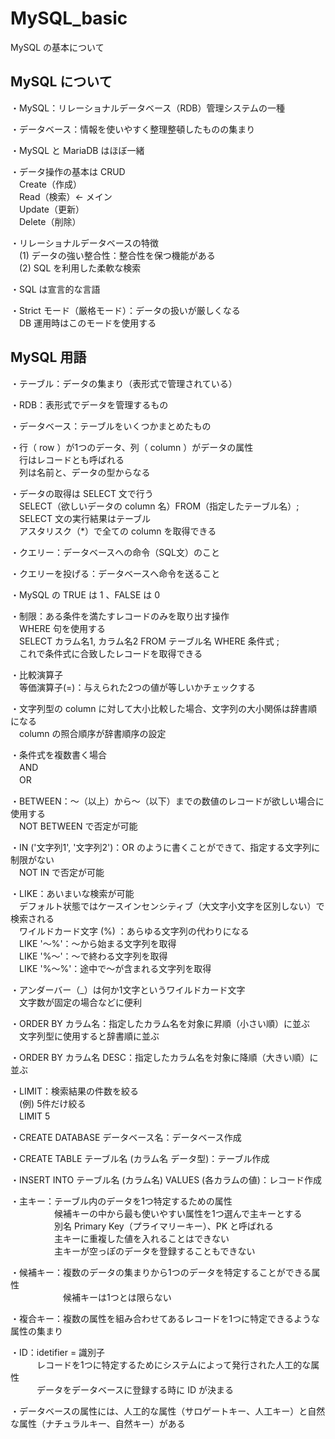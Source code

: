 # MySQL_basic
MySQL の基本について

## MySQL について
・MySQL：リレーショナルデータベース（RDB）管理システムの一種

・データベース：情報を使いやすく整理整頓したものの集まり

・MySQL と MariaDB はほぼ一緒

・データ操作の基本は CRUD  
　Create（作成）  
　Read（検索）← メイン  
　Update（更新）  
　Delete（削除）

・リレーショナルデータベースの特徴  
　(1) データの強い整合性：整合性を保つ機能がある  
　(2) SQL を利用した柔軟な検索

・SQL は宣言的な言語

・Strict モード（厳格モード）：データの扱いが厳しくなる  
　DB 運用時はこのモードを使用する

## MySQL 用語
・テーブル：データの集まり（表形式で管理されている）

・RDB：表形式でデータを管理するもの

・データベース：テーブルをいくつかまとめたもの

・行（ row ）が1つのデータ、列（ column ）がデータの属性  
　行はレコードとも呼ばれる  
　列は名前と、データの型からなる

・データの取得は SELECT 文で行う  
　SELECT（欲しいデータの column 名）FROM（指定したテーブル名）;  
　SELECT 文の実行結果はテーブル  
　アスタリスク（*）で全ての column を取得できる

・クエリー：データベースへの命令（SQL文）のこと

・クエリーを投げる：データベースへ命令を送ること

・MySQL の TRUE は 1 、FALSE は 0

・制限：ある条件を満たすレコードのみを取り出す操作  
　WHERE 句を使用する  
　SELECT カラム名1, カラム名2 FROM テーブル名 WHERE 条件式 ;  
　これで条件式に合致したレコードを取得できる

・比較演算子  
　等価演算子(=)：与えられた2つの値が等しいかチェックする

・文字列型の column に対して大小比較した場合、文字列の大小関係は辞書順になる  
　column の照合順序が辞書順序の設定

・条件式を複数書く場合  
　AND  
　OR

・BETWEEN：～（以上）から～（以下）までの数値のレコードが欲しい場合に使用する  
　NOT BETWEEN で否定が可能

・IN ('文字列1', '文字列2')：OR のように書くことができて、指定する文字列に制限がない  
　NOT IN で否定が可能

・LIKE：あいまいな検索が可能  
　デフォルト状態ではケースインセンシティブ（大文字小文字を区別しない）で検索される  
　ワイルドカード文字 (%) ：あらゆる文字列の代わりになる  
　LIKE '～%'：～から始まる文字列を取得  
　LIKE '%～'：～で終わる文字列を取得  
　LIKE '%～%'：途中で～が含まれる文字列を取得

・アンダーバー（_）は何か1文字というワイルドカード文字  
　文字数が固定の場合などに便利

・ORDER BY カラム名：指定したカラム名を対象に昇順（小さい順）に並ぶ  
　文字列型に使用すると辞書順に並ぶ

・ORDER BY カラム名 DESC：指定したカラム名を対象に降順（大きい順）に並ぶ

・LIMIT：検索結果の件数を絞る  
　(例) 5件だけ絞る  
　LIMIT 5

・CREATE DATABASE データベース名：データベース作成

・CREATE TABLE テーブル名 (カラム名 データ型)：テーブル作成

・INSERT INTO テーブル名 (カラム名) VALUES (各カラムの値)：レコード作成

・主キー：テーブル内のデータを1つ特定するための属性  
　　　　　候補キーの中から最も使いやすい属性を1つ選んで主キーとする  
　　　　　別名 Primary Key（プライマリーキー）、PK と呼ばれる  
　　　　　主キーに重複した値を入れることはできない  
　　　　　主キーが空っぽのデータを登録することもできない

・候補キー：複数のデータの集まりから1つのデータを特定することができる属性  
　　　　　　候補キーは1つとは限らない

・複合キー：複数の属性を組み合わせてあるレコードを1つに特定できるような属性の集まり

・ID：idetifier = 識別子  
　　　レコードを1つに特定するためにシステムによって発行された人工的な属性  
　　　データをデータベースに登録する時に ID が決まる

・データベースの属性には、人工的な属性（サロゲートキー、人工キー）と自然な属性（ナチュラルキー、自然キー）がある